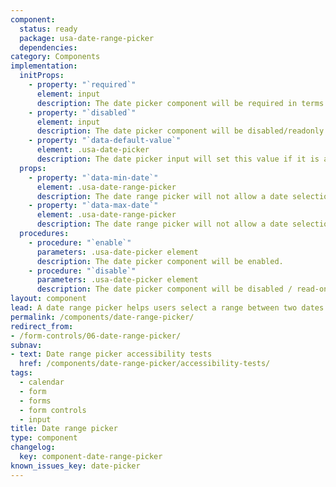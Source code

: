 ```yaml
---
component:
  status: ready
  package: usa-date-range-picker
  dependencies:
category: Components
implementation:
  initProps:
    - property: "`required`"
      element: input
      description: The date picker component will be required in terms of native form validation.
    - property: "`disabled`"
      element: input
      description: The date picker component will be disabled/readonly. You can re-enable by executing the enable procedure on the component.
    - property: "`data-default-value`"
      element: .usa-date-picker
      description: The date picker input will set this value if it is a valid date. The date should be in the format `YYYY-MM-DD`.
  props:
    - property: "`data-min-date`"
      element: .usa-date-range-picker
      description: The date range picker will not allow a date selection before this date. The date should be in the format `YYYY-MM-DD`. Typing in an earlier date will cause native form validation error. A default min date or `0000-01-01` is used as a default.
    - property: "`data-max-date`"
      element: .usa-date-range-picker
      description: The date range picker will not allow a date selection after this date. The date should be in the format `YYYY-MM-DD`. Typing in an later date will cause native form validation error. There is no default maximum date.
  procedures:
    - procedure: "`enable`"
      parameters: .usa-date-picker element
      description: The date picker component will be enabled.
    - procedure: "`disable`"
      parameters: .usa-date-picker element
      description: The date picker component will be disabled / read-only.
layout: component
lead: A date range picker helps users select a range between two dates.
permalink: /components/date-range-picker/
redirect_from:
- /form-controls/06-date-range-picker/
subnav:
- text: Date range picker accessibility tests
  href: /components/date-range-picker/accessibility-tests/
tags:
  - calendar
  - form
  - forms
  - form controls
  - input
title: Date range picker
type: component
changelog:
  key: component-date-range-picker
known_issues_key: date-picker
---
```

